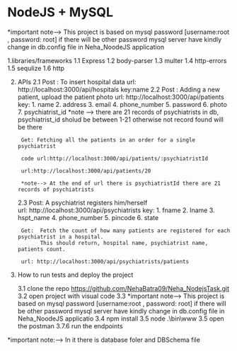 # NodeJS + MySQL


  *important note--> This project is based on mysql password [username:root , password: root] 
  if there will be other password mysql server have kindly change in db.config file in Neha_NoodeJS application
  
  
1.libraries/frameworks
  1.1 Express
  1.2 body-parser 
  1.3 multer
  1.4 http-errors
  1.5 sequlize
  1.6 http
 
2. APIs
  2.1 Post : To insert hospital data
      url: http://localhost:3000/api/hospitals 
      key:name
  2.2  Post : Adding a new patient, upload the patient photo
      url: http://localhost:3000/api/patients
      key: 
          1. name
          2. address
          3. email
          4. phone_number
          5. password
          6. photo
          7. psychiatrist_id 
          *note --> there are 21 records of psychiatrists in db,  psychiatrist_id sholud be between 1-21 otherwise not record found will be there
          
        Get: Fetching all the patients in an order for a single psychiatrist
        
        code url:http://localhost:3000/api/patients/:psychiatristId
        
        url:http://localhost:3000/api/patients/20
        
        *note--> At the end of url there is psychiatristId there are 21 records of psychiatrists 
        
   2.3 Post:  A psychiatrist registers him/herself    
       url: http://localhost:3000/api/psychiatrists
       key: 
           1. fname
           2. lname
           3. hspt_name
           4. phone_number
           5. pincode
           6. state
           
        Get:  Fetch the count of how many patients are registered for each psychiatrist in a hospital.
              This should return, hospital name, psychiatrist name, patients count.
              
        url: http://localhost:3000/api/psychiatrists/patients
        
  3. How to run tests and deploy the project
 
     3.1 clone the repo https://github.com/NehaBatra09/Neha_NodejsTask.git
     3.2 open project with visual code
     3.3  *important note--> This project is based on mysql password [username:root , password: root] 
           if there will be other password mysql server have kindly change in db.config file in Neha_NoodeJS applicatio
     3.4 npm install
     3.5 node .\bin\www
     3.5 open the postman
     3.7.6 run the endpoints
     
  *important note:--> In it there is database foler and DBSchema file
           
           
          
      
      
  
  
